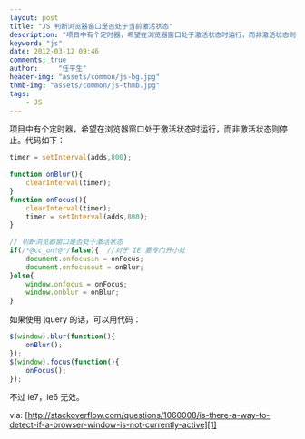 ```yaml
---
layout: post
title: "JS 判断浏览器窗口是否处于当前激活状态"
description: "项目中有个定时器，希望在浏览器窗口处于激活状态时运行，而非激活状态则停止。代码如下："
keyword: "js"
date: 2012-03-12 09:46
comments: true
author:     "任平生"
header-img: "assets/common/js-bg.jpg"
thmb-img: "assets/common/js-thmb.jpg"
tags:
    - JS
---
```



项目中有个定时器，希望在浏览器窗口处于激活状态时运行，而非激活状态则停止。代码如下：  
  
```js
timer = setInterval(adds,800);  
  
function onBlur(){  
	clearInterval(timer);  
}  
function onFocus(){  
	clearInterval(timer);  
	timer = setInterval(adds,800);  
}  
  
// 判断浏览器窗口是否处于激活状态  
if(/*@cc_on!@*/false){  //对于 IE 要专门开小灶  
	document.onfocusin = onFocus;  
	document.onfocusout = onBlur;  
}else{  
	window.onfocus = onFocus;  
	window.onblur = onBlur;  
}  
```  
  
如果使用 jquery 的话，可以用代码：  

```js
$(window).blur(function(){  
	onBlur();  
});  
$(window).focus(function(){  
	onFocus();  
});  
```

不过 ie7，ie6 无效。  
  
via: [http://stackoverflow.com/questions/1060008/is-there-a-way-to-detect-if-a-browser-window-is-not-currently-active][1]  
  



[1]: http://stackoverflow.com/questions/1060008/is-there-a-way-to-detect-if-a-browser-window-is-not-currently-active
